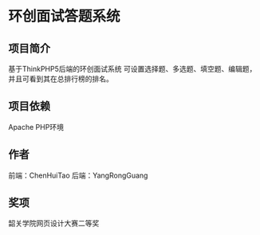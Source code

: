 # 环创面试答题系统

项目简介
----
  基于ThinkPHP5后端的环创面试系统
  可设置选择题、多选题、填空题、编辑题，并且可看到其在总排行榜的排名。

项目依赖
----
Apache
PHP环境

作者
----
  前端：ChenHuiTao
  后端：YangRongGuang

奖项
----
  韶关学院网页设计大赛二等奖
